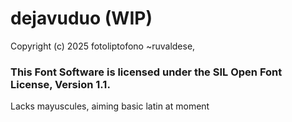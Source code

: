 # dejavuduo (WIP)
Copyright (c) 2025 fotoliptofono ~ruvaldese,
### This Font Software is licensed under the SIL Open Font License, Version 1.1.
Lacks mayuscules, aiming basic latin at moment
